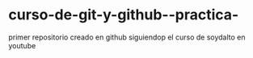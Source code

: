 # curso-de-git-y-github--practica-
primer repositorio creado en github siguiendop el curso de soydalto en youtube
